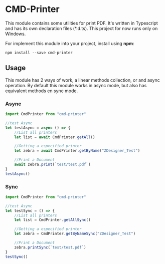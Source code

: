 # CMD-Printer

This module contains some utilities for print PDF. It's written in Typescript and has its own declaration files (*.d.ts). This project for now runs only on Windows.

For implement this module into your project, install using **npm**:
```
npm install --save cmd-printer
```


## Usage

This module has 2 ways of work, a linear methods collection, or and async operation. By default this module works in async mode, but also has equivalent methods en sync mode.

### Async

```typescript
import CmdPrinter from "cmd-printer"

//test Async
let testAsync = async () => {
    //List all printers
    let list = await CmdPrinter.getAll()

    //Getting a especified printer
    let zebra = await CmdPrinter.getByName("ZDesigner_Test")

    //Print a Document
    await zebra.print(`test/test.pdf`)
}
testAsync()
```

### Sync

```typescript
import CmdPrinter from "cmd-printer"

//test Async
let testSync = () => {
    //List all printers
    let list = CmdPrinter.getAllSync()

    //Getting a especified printer
    let zebra = CmdPrinter.getByNameSync("ZDesigner_Test")

    //Print a Document
    zebra.printSync(`test/test.pdf`)
}
testSync()
```
